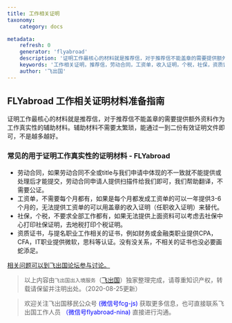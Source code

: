 ```yaml
---
title: 工作相关证明
taxonomy:
    category: docs

metadata:
    refresh: 0
    generator: 'flyabroad'
    description: '证明工作最核心的材料就是推荐信，对于推荐信不能盖章的需要提供额外资料作为工作真实性的辅助材料。辅助材料不需要太繁琐，能通过一到二份有效证明文件即可，不是越多越好。。'
    keywords: '工作相关证明，推荐信，劳动合同，工资单，收入证明，个税，社保，资质证书。'
    author: '飞出国'
---
```


## FLYabroad 工作相关证明材料准备指南

证明工作最核心的材料就是推荐信，对于推荐信不能盖章的需要提供额外资料作为工作真实性的辅助材料。辅助材料不需要太繁琐，能通过一到二份有效证明文件即可，不是越多越好。

### 常见的用于证明工作真实性的证明材料 - FLYabroad

- 劳动合同，如果劳动合同不全或title与我们申请中体现的不一致就不能提供或处理后才能提交，劳动合同申请人提供扫描件给我们即可，我们帮助翻译，不需要公证。
- 工资单，不需要每个月都有，如果是每个月都发成工资单的可以一年提供3-6个月的，无法提供工资单的可以用盖章的收入证明（任职收入证明）来替代。
- 社保，个税，不要求全部工作都有，如果无法提供上面资料可以考虑去社保中心打印社保证明，去地税打印个税证明。
- 资质证书，与提名职业工作相关的证书，例如财务或金融类职业提供CPA，CFA，IT职业提供微软，思科等认证。没有没关系，不相关的证书也没必要画蛇添足。


[相关问题可以到飞出国论坛参与讨论。](https://my.flyabroad.io/?target=_blank)

> 以上内容由`飞出国出入境服务`（[飞出国](flyabroad.io)）独家整理完成，请尊重知识产权，转载请保留并注明出处。（2020-08-25更新）

> 欢迎关注飞出国移民公众号 <font color=Blue>(微信号fcg-js)</font> 获取更多信息，也可直接联系飞出国工作人员 <font color=Blue>（微信号flyabroad-nina)</font> 直接进行沟通。